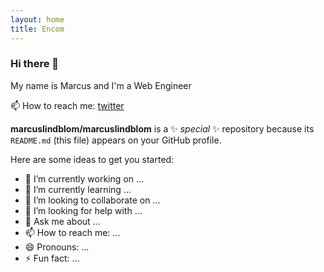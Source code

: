 ```yaml
---
layout: home
title: Encom
---
```


### Hi there 👋

My name is Marcus and I'm a Web Engineer

📫 How to reach me: [twitter](https://twitter.com/marcus_lindblom)

**marcuslindblom/marcuslindblom** is a ✨ _special_ ✨ repository because its `README.md` (this file) appears on your GitHub profile.

Here are some ideas to get you started:

- 🔭 I’m currently working on ...
- 🌱 I’m currently learning ...
- 👯 I’m looking to collaborate on ...
- 🤔 I’m looking for help with ...
- 💬 Ask me about ...
- 📫 How to reach me: ...
- 😄 Pronouns: ...
- ⚡ Fun fact: ...